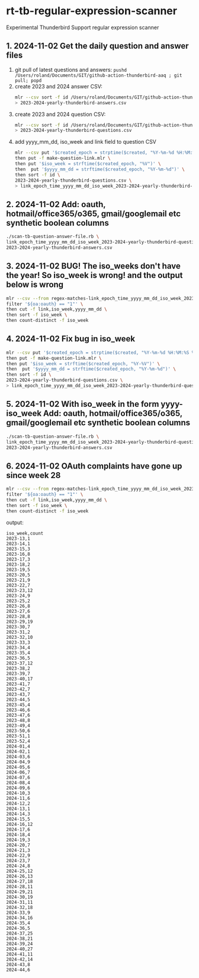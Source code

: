 # rt-tb-regular-expression-scanner
Experimental Thunderbird Support regular expression scanner
## 1. 2024-11-02 Get the daily question and answer files
1. git pull of latest questions and answers: `pushd /Users/roland/Documents/GIT/github-action-thunderbird-aaq ; git pull; popd`
2. create 2023 and 2024 answer CSV:
   ```bash
   mlr --csv sort -f id /Users/roland/Documents/GIT/github-action-thunderbird-aaq/202*/*thunderbird-answers-for-questions-desktop.csv \
   > 2023-2024-yearly-thunderbird-answers.csv
   ```
1. create 2023 and 2024 question CSV:
   ```bash
   mlr --csv sort -f id /Users/roland/Documents/GIT/github-action-thunderbird-aaq/202*/*thunderbird-creator-answers-desktop-all-locales.csv \
   > 2023-2024-yearly-thunderbird-questions.csv
   ```
1. add yyyy_mm_dd, iso_week and link field to question CSV
   ```bash
   mlr --csv put '$created_epoch = strptime($created, "%Y-%m-%d %H:%M:%S %z")' \
   then put -f make-question-link.mlr \
   then put '$iso_week = strftime($created_epoch, "%V")' \
   then  put '$yyyy_mm_dd = strftime($created_epoch, "%Y-%m-%d")' \
   then sort -f id \
   2023-2024-yearly-thunderbird-questions.csv \
   > link_epoch_time_yyyy_mm_dd_iso_week_2023-2024-yearly-thunderbird-questions.csv
   ```
## 2. 2024-11-02 Add: oauth, hotmail/office365/o365, gmail/googlemail etc synthetic boolean columns
```bash
./scan-tb-question-answer-file.rb \
link_epoch_time_yyyy_mm_dd_iso_week_2023-2024-yearly-thunderbird-questions.csv \
2023-2024-yearly-thunderbird-answers.csv
```
## 3. 2024-11-02 BUG! The iso_weeks don't have the year! So iso_week is wrong! and the output below is wrong
```bash
mlr --csv --from regex-matches-link_epoch_time_yyyy_mm_dd_iso_week_2023-2024-yearly-thunderbird-questions.csv \
filter '${oa:oauth} == "1"' \
then cut -f link,iso_week,yyyy_mm_dd \
then sort -f iso_week \
then count-distinct -f iso_week
```
## 4. 2024-11-02 Fix bug in iso_week
```bash
mlr --csv put '$created_epoch = strptime($created, "%Y-%m-%d %H:%M:%S %z")' \
then put -f make-question-link.mlr \
then put '$iso_week = strftime($created_epoch, "%Y-%V")' \
then  put '$yyyy_mm_dd = strftime($created_epoch, "%Y-%m-%d")' \
then sort -f id \
2023-2024-yearly-thunderbird-questions.csv \
> link_epoch_time_yyyy_mm_dd_iso_week_2023-2024-yearly-thunderbird-questions.csv
```

## 5.  2024-11-02 With iso_week in the form yyyy-iso_week Add: oauth, hotmail/office365/o365, gmail/googlemail etc synthetic boolean columns
```bash
./scan-tb-question-answer-file.rb \
link_epoch_time_yyyy_mm_dd_iso_week_2023-2024-yearly-thunderbird-questions.csv \
2023-2024-yearly-thunderbird-answers.csv
```
## 6. 2024-11-02 OAuth complaints have  gone up since week 28
```bash
mlr --csv --from regex-matches-link_epoch_time_yyyy_mm_dd_iso_week_2023-2024-yearly-thunderbird-questions.csv \
filter '${oa:oauth} == "1"' \
then cut -f link,iso_week,yyyy_mm_dd \
then sort -f iso_week \
then count-distinct -f iso_week
```
output:
```
iso_week,count
2023-13,1
2023-14,1
2023-15,3
2023-16,8
2023-17,3
2023-18,2
2023-19,5
2023-20,5
2023-21,9
2023-22,7
2023-23,12
2023-24,9
2023-25,2
2023-26,8
2023-27,6
2023-28,8
2023-29,19
2023-30,7
2023-31,2
2023-32,10
2023-33,3
2023-34,4
2023-35,4
2023-36,5
2023-37,12
2023-38,2
2023-39,7
2023-40,17
2023-41,7
2023-42,7
2023-43,7
2023-44,5
2023-45,4
2023-46,6
2023-47,6
2023-48,8
2023-49,4
2023-50,6
2023-51,1
2023-52,4
2024-01,4
2024-02,1
2024-03,6
2024-04,9
2024-05,6
2024-06,7
2024-07,6
2024-08,4
2024-09,6
2024-10,3
2024-11,6
2024-12,2
2024-13,1
2024-14,3
2024-15,5
2024-16,12
2024-17,6
2024-18,4
2024-19,3
2024-20,7
2024-21,3
2024-22,9
2024-23,7
2024-24,8
2024-25,12
2024-26,13
2024-27,18
2024-28,11
2024-29,21
2024-30,19
2024-31,11
2024-32,18
2024-33,9
2024-34,16
2024-35,4
2024-36,5
2024-37,25
2024-38,21
2024-39,24
2024-40,27
2024-41,11
2024-42,14
2024-43,8
2024-44,6
```
